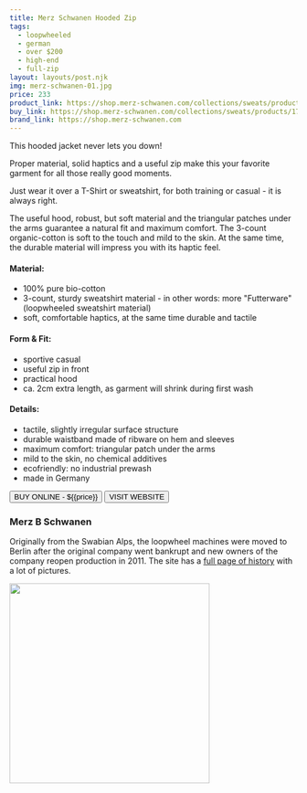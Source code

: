 ```yaml
---
title: Merz Schwanen Hooded Zip
tags:
  - loopwheeled
  - german
  - over $200
  - high-end 
  - full-zip
layout: layouts/post.njk
img: merz-schwanen-01.jpg
price: 233
product_link: https://shop.merz-schwanen.com/collections/sweats/products/17694636?variant=19949925767
buy_link: https://shop.merz-schwanen.com/collections/sweats/products/17694636?variant=19949925767 
brand_link: https://shop.merz-schwanen.com
---
```

<div class="col col-sm-8">

<p>This hooded jacket never lets you down!

Proper material, solid haptics and a useful zip make this your favorite garment for all those really good moments.

Just wear it over a T-Shirt or sweatshirt, for both training or casual - it is always right.

The useful hood, robust, but soft material and the triangular patches under the arms guarantee a natural fit and maximum comfort. The 3-count organic-cotton is soft to the touch and mild to the skin. At the same time, the durable material will impress you with its haptic feel.</p>

#### Material:
* 100% pure bio-cotton
* 3-count, sturdy sweatshirt material - in other words: more "Futterware" (loopwheeled sweatshirt material)
* soft, comfortable haptics, at the same time durable and tactile
#### Form & Fit:
* sportive casual
* useful zip in front
* practical hood
* ca. 2cm extra length, as garment will shrink during first wash
#### Details:
* tactile, slightly irregular surface structure
* durable waistband made of ribware on hem and sleeves
* maximum comfort: triangular patch under the arms
* mild to the skin, no chemical additives
* ecofriendly: no industrial prewash
* made in Germany     
<p>
    <a href='{{buy_link}}'><button class="button-primary-outlined button-round">BUY ONLINE - ${{price}}</button></a>
    <a href='{{brand_link}}'><button class="button-primary-outlined button-round">VISIT WEBSITE</button></a>
</p>

### Merz B Schwanen
<p>Originally from the Swabian Alps, the loopwheel machines were moved to Berlin after the original company went bankrupt and new owners of the company reopen production in 2011. The site has a <a href="https://merzbschwanen.com/en_US/history">full page of history</a> with a lot of pictures.</p>

</div>

<div class="col col-sm-4 float-right">
        <img src='/img/{{img}}' height='350' class="float-left">
</div>